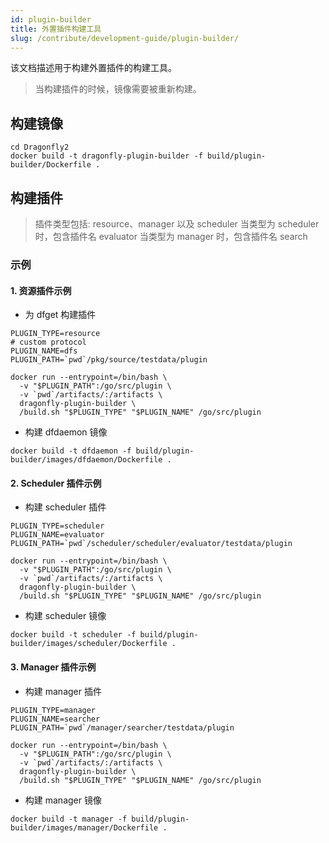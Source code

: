 ```yaml
---
id: plugin-builder
title: 外置插件构建工具
slug: /contribute/development-guide/plugin-builder/
---
```


该文档描述用于构建外置插件的构建工具。

> 当构建插件的时候，镜像需要被重新构建。

## 构建镜像

```shell
cd Dragonfly2
docker build -t dragonfly-plugin-builder -f build/plugin-builder/Dockerfile .
```

## 构建插件

> 插件类型包括: resource、manager 以及 scheduler
> 当类型为 scheduler 时，包含插件名 evaluator
> 当类型为 manager 时，包含插件名 search

### 示例

#### 1. 资源插件示例

- 为 dfget 构建插件

```shell
PLUGIN_TYPE=resource
# custom protocol
PLUGIN_NAME=dfs
PLUGIN_PATH=`pwd`/pkg/source/testdata/plugin

docker run --entrypoint=/bin/bash \
  -v "$PLUGIN_PATH":/go/src/plugin \
  -v `pwd`/artifacts/:/artifacts \
  dragonfly-plugin-builder \
  /build.sh "$PLUGIN_TYPE" "$PLUGIN_NAME" /go/src/plugin
```

- 构建 dfdaemon 镜像

```shell
docker build -t dfdaemon -f build/plugin-builder/images/dfdaemon/Dockerfile .
```

#### 2. Scheduler 插件示例

- 构建 scheduler 插件

```shell
PLUGIN_TYPE=scheduler
PLUGIN_NAME=evaluator
PLUGIN_PATH=`pwd`/scheduler/scheduler/evaluator/testdata/plugin

docker run --entrypoint=/bin/bash \
  -v "$PLUGIN_PATH":/go/src/plugin \
  -v `pwd`/artifacts/:/artifacts \
  dragonfly-plugin-builder \
  /build.sh "$PLUGIN_TYPE" "$PLUGIN_NAME" /go/src/plugin
```

- 构建 scheduler 镜像

```shell
docker build -t scheduler -f build/plugin-builder/images/scheduler/Dockerfile .
```

#### 3. Manager 插件示例

- 构建 manager 插件

```shell
PLUGIN_TYPE=manager
PLUGIN_NAME=searcher
PLUGIN_PATH=`pwd`/manager/searcher/testdata/plugin

docker run --entrypoint=/bin/bash \
  -v "$PLUGIN_PATH":/go/src/plugin \
  -v `pwd`/artifacts/:/artifacts \
  dragonfly-plugin-builder \
  /build.sh "$PLUGIN_TYPE" "$PLUGIN_NAME" /go/src/plugin
```

- 构建 manager 镜像

```shell
docker build -t manager -f build/plugin-builder/images/manager/Dockerfile .
```

